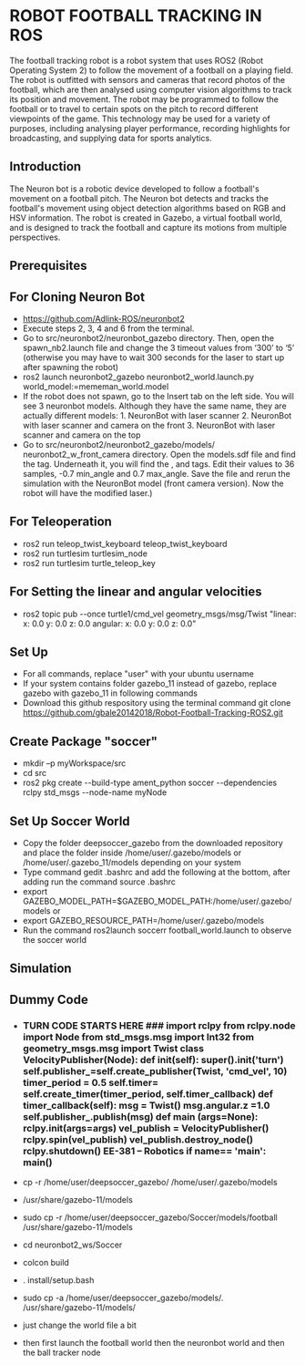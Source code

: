 
# ROBOT FOOTBALL TRACKING IN ROS
The football tracking robot is a robot system that uses ROS2 (Robot Operating System 2) to follow the movement of a football on a playing field. 
The robot is outfitted with sensors and cameras that record photos of the football, which are then analysed using computer vision algorithms to track its 
position and movement. The robot may be programmed to follow the football or to travel to certain spots on the pitch to record different viewpoints of the game. 
This technology may be used for a variety of purposes, including analysing player performance, recording highlights for broadcasting, and supplying data for 
sports analytics.

## Introduction

The Neuron bot is a robotic device developed to follow a football's movement on a football pitch. The Neuron bot detects and tracks the football's movement using object detection algorithms based on RGB and HSV information. The robot is created in Gazebo, a virtual football world, and is designed to track the football and capture its motions from multiple perspectives.

## Prerequisites
## For Cloning Neuron Bot
- https://github.com/Adlink-ROS/neuronbot2
- Execute steps 2, 3, 4 and 6 from the terminal.
- Go to src/neuronbot2/neuronbot_gazebo directory. Then, open the spawn_nb2.launch file and change the 3 timeout values from ‘300’ to ‘5’ (otherwise you may have to wait 300 seconds for the laser to start up after spawning the robot)
- ros2 launch neuronbot2_gazebo neuronbot2_world.launch.py world_model:=mememan_world.model
- If the robot does not spawn, go to the Insert tab on the left side. You will see 3 neuronbot models. Although they have the same name, they are actually different models: 1. NeuronBot with laser scanner 2. NeuronBot with laser scanner and camera on the front 3. NeuronBot with laser scanner and camera on the top
- Go to src/neuronbot2/neuronbot2_gazebo/models/ neuronbot2_w_front_camera directory. Open the models.sdf file and find the tag. Underneath it, you will find the , and tags. Edit their values to 36 samples, -0.7 min_angle and 0.7 max_angle. Save the file and rerun the simulation with the NeuronBot model (front camera version). Now the robot will have the modified laser.)

## For Teleoperation
- ros2 run teleop_twist_keyboard teleop_twist_keyboard
- ros2 run turtlesim turtlesim_node 
- ros2 run turtlesim turtle_teleop_key

## For Setting the linear and angular velocities
- ros2 topic pub --once turtle1/cmd_vel geometry_msgs/msg/Twist "linear: x: 0.0 y: 0.0 z: 0.0 angular: x: 0.0 y: 0.0 z: 0.0"


## Set Up
- For all commands, replace "user"  with your ubuntu username
- If your system contains folder gazebo_11 instead of gazebo, replace gazebo with gazebo_11 in following commands
- Download this github respository using the terminal command git clone https://github.com/gbale20142018/Robot-Football-Tracking-ROS2.git

## Create Package "soccer"
- mkdir –p myWorkspace/src
- cd src
- ros2 pkg create --build-type ament_python soccer --dependencies rclpy std_msgs --node-name myNode

## Set Up Soccer World
- Copy the folder deepsoccer_gazebo from the downloaded repository and place the folder inside /home/user/.gazebo/models or /home/user/.gazebo_11/models depending on your system
- Type command gedit .bashrc and add the following at the bottom, after adding run the command source .bashrc
- export GAZEBO_MODEL_PATH=$GAZEBO_MODEL_PATH:/home/user/.gazebo/models or 
- export GAZEBO_RESOURCE_PATH=/home/user/.gazebo/models
- Run the command ros2launch soccerr football_world.launch to observe the soccer world


## Simulation

## Dummy Code
- ### TURN CODE STARTS HERE ### import rclpy from rclpy.node import Node from std_msgs.msg import Int32 from geometry_msgs.msg import Twist class VelocityPublisher(Node): def __init__(self): super().__init__('turn') self.publisher_=self.create_publisher(Twist, 'cmd_vel', 10) timer_period = 0.5 self.timer= self.create_timer(timer_period, self.timer_callback) def timer_callback(self): msg = Twist() msg.angular.z =1.0 self.publisher_.publish(msg) def main (args=None): rclpy.init(args=args) vel_publish = VelocityPublisher() rclpy.spin(vel_publish) vel_publish.destroy_node() rclpy.shutdown() EE-381 – Robotics if __name__== '__main__': main()


- cp -r /home/user/deepsoccer_gazebo/ /home/user/.gazebo/models
- /usr/share/gazebo-11/models
- sudo cp -r  /home/user/deepsoccer_gazebo/Soccer/models/football /usr/share/gazebo-11/models
- cd neuronbot2_ws/Soccer
- colcon build
- . install/setup.bash
-  sudo cp -a /home/user/deepsoccer_gazebo/models/. /usr/share/gazebo-11/models/
- just change the world file a bit
- then first launch the football world then the neuronbot world and then the ball tracker node
